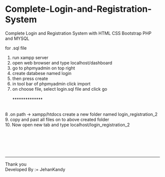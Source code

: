 # Complete-Login-and-Registration-System
Complete Login and Registration System with HTML CSS Bootstrap PHP and MYSQL 
<br>

for .sql file
<br>
1. run xampp server<br>
2. open web browser and type localhost/dashboard<br>
3. go to phpmyadmin on top right<br>
4. create databese named login<br>
5. then press create<br>
6. in tool bar of phpmyadmin click import<br>
7. on choose file, select login.sql file and click go<br><br>
**************<br><br>

8 .on path -> xampp/htdocs create a new folder named login_registration_2<br>
9. copy and past all files on to above created folder<br>
10. Now open new tab and type localhost/login_registration_2<br>

<br><br><br><br>
************

Thank you <br>
Developed By := JehanKandy
